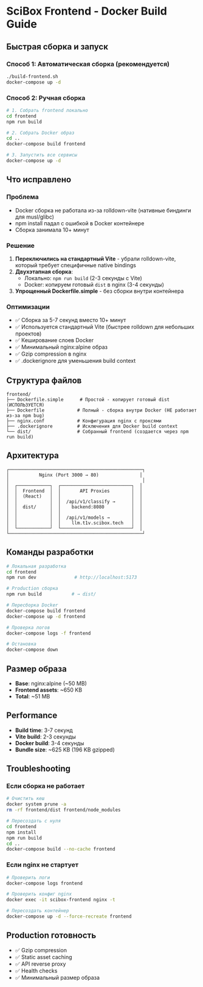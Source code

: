 # SciBox Frontend - Docker Build Guide

## Быстрая сборка и запуск

### Способ 1: Автоматическая сборка (рекомендуется)
```bash
./build-frontend.sh
docker-compose up -d
```

### Способ 2: Ручная сборка
```bash
# 1. Собрать frontend локально
cd frontend
npm run build

# 2. Собрать Docker образ
cd ..
docker-compose build frontend

# 3. Запустить все сервисы
docker-compose up -d
```

## Что исправлено

### Проблема
- Docker сборка не работала из-за rolldown-vite (нативные биндинги для musl/glibc)
- npm install падал с ошибкой в Docker контейнере
- Сборка занимала 10+ минут

### Решение
1. **Переключились на стандартный Vite** - убрали rolldown-vite, который требует специфичные native bindings
2. **Двухэтапная сборка**: 
   - Локально: `npm run build` (2-3 секунды с Vite)
   - Docker: копируем готовый `dist` в nginx (3-4 секунды)
3. **Упрощенный Dockerfile.simple** - без сборки внутри контейнера

### Оптимизации
- ✅ Сборка за 5-7 секунд вместо 10+ минут
- ✅ Используется стандартный Vite (быстрее rolldown для небольших проектов)
- ✅ Кеширование слоев Docker
- ✅ Минимальный nginx:alpine образ
- ✅ Gzip compression в nginx
- ✅ .dockerignore для уменьшения build context

## Структура файлов

```
frontend/
├── Dockerfile.simple      # Простой - копирует готовый dist (ИСПОЛЬЗУЕТСЯ)
├── Dockerfile            # Полный - сборка внутри Docker (НЕ работает из-за npm bug)
├── nginx.conf            # Конфигурация nginx с проксями
├── .dockerignore         # Исключения для Docker build context
└── dist/                 # Собранный frontend (создается через npm run build)
```

## Архитектура

```
┌─────────────────────────────────────────────────┐
│           Nginx (Port 3000 → 80)               │
│                                                 │
│  ┌────────────┐  ┌──────────────────────────┐  │
│  │  Frontend  │  │       API Proxies        │  │
│  │  (React)   │  │                          │  │
│  │            │  │  /api/v1/classify →      │  │
│  │  dist/     │  │    backend:8080          │  │
│  │            │  │                          │  │
│  │            │  │  /api/v1/models →        │  │
│  │            │  │    llm.t1v.scibox.tech   │  │
│  └────────────┘  └──────────────────────────┘  │
└─────────────────────────────────────────────────┘
```

## Команды разработки

```bash
# Локальная разработка
cd frontend
npm run dev              # http://localhost:5173

# Production сборка
npm run build           # → dist/

# Пересборка Docker
docker-compose build frontend
docker-compose up -d frontend

# Проверка логов
docker-compose logs -f frontend

# Остановка
docker-compose down
```

## Размер образа
- **Base**: nginx:alpine (~50 MB)
- **Frontend assets**: ~650 KB
- **Total**: ~51 MB

## Performance
- **Build time**: 3-7 секунд
- **Vite build**: 2-3 секунды
- **Docker build**: 3-4 секунды
- **Bundle size**: ~625 KB (196 KB gzipped)

## Troubleshooting

### Если сборка не работает
```bash
# Очистить кеш
docker system prune -a
rm -rf frontend/dist frontend/node_modules

# Пересоздать с нуля
cd frontend
npm install
npm run build
cd ..
docker-compose build --no-cache frontend
```

### Если nginx не стартует
```bash
# Проверить логи
docker-compose logs frontend

# Проверить конфиг nginx
docker exec -it scibox-frontend nginx -t

# Пересоздать контейнер
docker-compose up -d --force-recreate frontend
```

## Production готовность
- ✅ Gzip compression
- ✅ Static asset caching
- ✅ API reverse proxy
- ✅ Health checks
- ✅ Минимальный размер образа

